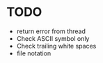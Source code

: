 # TODO

* return error from thread
* Check ASCII symbol only
* Check trailing white spaces
* file notation


